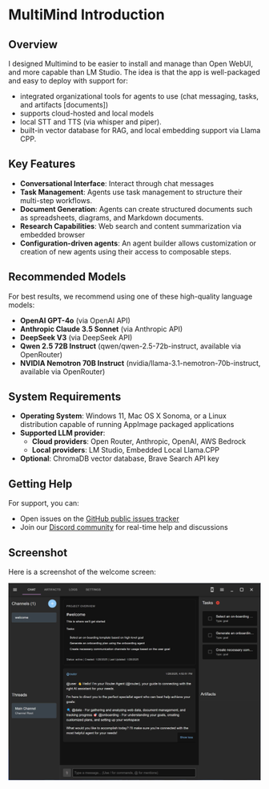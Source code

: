 # MultiMind Introduction

## Overview
I designed Multimind to be easier to install and manage than Open WebUI, and more capable than LM Studio. The idea is that the app is well-packaged and easy to deploy with support for:
- integrated organizational tools for agents to use (chat messaging, tasks, and artifacts \[documents\])
- supports cloud-hosted and local models
- local STT and TTS (via whisper and piper).
- built-in vector database for RAG, and local embedding support via Llama CPP.

## Key Features

- **Conversational Interface**: Interact through chat messages
- **Task Management**: Agents use task management to structure their multi-step workflows.
- **Document Generation**: Agents can create structured documents such as spreadsheets, diagrams, and Markdown documents.
- **Research Capabilities**: Web search and content summarization via embedded browser
- **Configuration-driven agents**: An agent builder allows customization or creation of new agents using their access to composable steps. 

## Recommended Models
For best results, we recommend using one of these high-quality language models:

- **OpenAI GPT-4o** (via OpenAI API)
- **Anthropic Claude 3.5 Sonnet** (via Anthropic API)
- **DeepSeek V3** (via DeepSeek API)
- **Qwen 2.5 72B Instruct** (qwen/qwen-2.5-72b-instruct, available via OpenRouter)
- **NVIDIA Nemotron 70B Instruct** (nvidia/llama-3.1-nemotron-70b-instruct, available via OpenRouter)

## System Requirements

- **Operating System**: Windows 11, Mac OS X Sonoma, or a Linux distribution capable of running AppImage packaged applications
- **Supported LLM provider**:
  - **Cloud providers**: Open Router, Anthropic, OpenAI, AWS Bedrock
  - **Local providers**: LM Studio, Embedded Local Llama.CPP
- **Optional**: ChromaDB vector database, Brave Search API key

## Getting Help
For support, you can:
- Open issues on the [GitHub public issues tracker](https://github.com/richardbowman/multimind-agent-platform/issues)
- Join our [Discord community](https://discord.gg/QssYuAkfkB) for real-time help and discussions

## Screenshot
Here is a screenshot of the welcome screen:

![Welcome Screen](./images/01-welcome.png)

